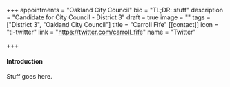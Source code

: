 +++
appointments = "Oakland City Council"
bio = "TL;DR: stuff"
description = "Candidate for City Council - District 3"
draft = true
image = ""
tags = ["District 3", "Oakland City Council"]
title = "Carroll Fife"
[[contact]]
icon = "ti-twitter"
link = "https://twitter.com/carroll_fife"
name = "Twitter"

+++
#### Introduction

Stuff goes here.